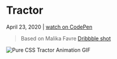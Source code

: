# Tractor

April 23, 2020 | [watch on CodePen](https://codepen.io/miocene/pen/vYNgqMR)

> Based on Malika Favre [Dribbble shot](https://www.instagram.com/malikafavre/)

![Pure CSS Tractor Animation GIF](13.gif "Pure CSS Tractor Animation GIF")